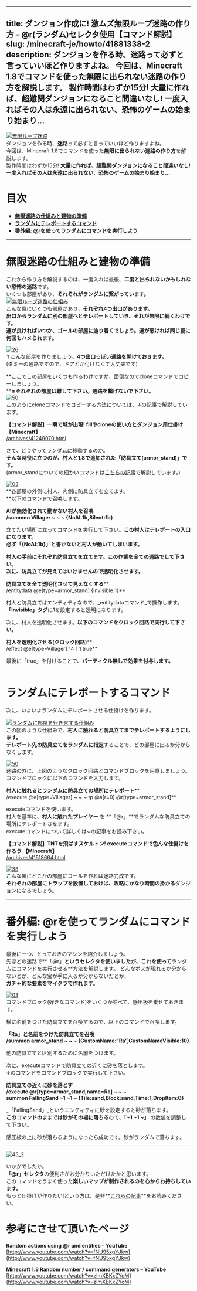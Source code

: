 
---
title: ダンジョン作成に! 激ムズ無限ループ迷路の作り方 – @r(ランダム)セレクタ使用【コマンド解説】
slug: /minecraft-je/howto/41881338-2
description: ダンジョンを作る時、迷路って必ずと言っていいほど作りますよね。
 今回は、Minecraft 1.8でコマンドを使った無限に出られない迷路の作り方を解説します。
 製作時間はわずか15分! 大量に作れば、超難関ダンジョンになること間違いなし!
 一度入ればその人は永遠に出られない、恐怖のゲームの始まり始まり…
---

[![無限ループ迷路](https://cdn-ak.f.st-hatena.com/images/fotolife/s/sasigume/20210208/20210208131704.png)](#2/0/20cdc0f0.png "無限ループ迷路")  
ダンジョンを作る時、**迷路**って必ずと言っていいほど作りますよね。  
今回は、Minecraft 1.8でコマンドを使った**無限に出られない迷路の作り方**を解説します。  
製作時間はわずか15分! **大量に作れば、超難関ダンジョンになること間違いなし!**  
**一度入ればその人は永遠に出られない**、**恐怖のゲームの始まり始まり…**

# 目次

*   [**無限迷路の仕組みと建物の準備**](#maze-build)
*   [**ランダムにテレポートするコマンド**](#random)
*   [**番外編: @rを使ってランダムにコマンドを実行しよう**](#use-more)

---

# 無限迷路の仕組みと建物の準備

これから作り方を解説するのは、一度入れば最後、**二度と出られないかもしれない恐怖の迷路**です。  
いくつも部屋があり、**それぞれがランダムに繋がっています。**  
[![無限ループ迷路の仕組み](https://cdn-ak.f.st-hatena.com/images/fotolife/s/sasigume/20210208/20210208142955.jpg)](#6/b/6b3e3d05.jpg "2014-11-13_21-34-19")  
こんな風にいくつも部屋があり、**それぞれ4つ出口があります。**  
**出口からランダムに別の部屋へとテレポートしていき、それが無限に続くわけです。**  
**運が良ければいつか、ゴールの部屋に辿り着くでしょう。運が悪ければ同じ罠に何回もハメられます。**

[![26](https://cdn-ak.f.st-hatena.com/images/fotolife/s/sasigume/20210208/20210208142202.png)](#6/3/63cf9871.png "26")  
↑こんな部屋を作りましょう。**4つ出口っぽい通路を開けておきます。**  
(ダミーの通路ですので、ドアとか付けなくて大丈夫です)

**ここでこの部屋をいくつも作るわけですが、面倒なのでcloneコマンドでコピーしましょう。  
****※それぞれの部屋は離して下さい。通路を繋げないで下さい。**  
[![50](https://cdn-ak.f.st-hatena.com/images/fotolife/s/sasigume/20210208/20210208151319.png)](#9/3/938f163a.png "50")  
このようにcloneコマンドでコピーする方法については、↓の記事で解説しています。

**【コマンド解説】一瞬で城が出現! fillやcloneの使い方とダンジョン用仕掛け【Minecraft】**  
[/archives/41249070.html](/41249070/)

さて、どうやってランダムに移動するのか。  
**そんな時役に立つのが、村人と1.8で追加された「防具立て(armor\_stand)」です。**  
(armor\_standについての細かいコマンドは[こちらの記事](/40737516/ "【コマンド解説】防具立て(armor_stand)のポーズ/装備を変える方法【Minecraft】")で解説しています。)

[![03](https://cdn-ak.f.st-hatena.com/images/fotolife/s/sasigume/20210208/20210208145821.png)](#8/4/842adcf2.png "03")  
**各部屋の外側に村人、内側に防具立てを立てます。  
**以下のコマンドで召喚します。

**AIが無効化されて動かない村人を召喚**  
**/summon Villager ~ ~ ~ {NoAI:1b,Silent:1b}**

立てたい場所に立ってコマンドを実行して下さい。**この村人はテレポートの入口になります。  
**必ず**「{NoAI:1b}」と書かないと村人が動いてしまいます。**

**村人の手前にそれぞれ防具立てを立てます。この作業を全ての通路でして下さい。**  
**次に、防具立てが見えてはいけませんので透明化させます。**

**防具立てを全て透明化させて見えなくする****  
/entitydata @e\[type=armor\_stand\] {Invisible:1}**

村人と防具立てはエンティティなので、_entitydataコマンド_で操作します。  
**「Invisible」タグ**に1を設定すると透明になります。

次に、村人を透明化させます。**以下のコマンドをクロック回路で実行して下さい。**

**村人を透明化させる(クロック回路)****  
/effect @e\[type=Villager\] 14 1 1 true**

最後に「true」を付けることで、**パーティクル無しで効果を付与します。**  
 

# ランダムにテレポートするコマンド

次に、いよいよランダムにテレポートさせる仕掛けを作ります。

[![ランダムに部屋を行き来する仕組み](https://cdn-ak.f.st-hatena.com/images/fotolife/s/sasigume/20210208/20210208083556.png)](#3/4/34c793f9.png "ランダムに部屋を行き来する仕組み")  
この図のような仕組みで、**村人に触れると防具立てまでテレポートするようにします。**  
**テレポート先の防具立てをランダムに指定**することで、どの部屋に出るか分からなくします。

[![50](https://cdn-ak.f.st-hatena.com/images/fotolife/s/sasigume/20210208/20210208175538.png)](#f/3/f3d4a5d4.png "50")  
迷路の外に、上図のようなクロック回路とコマンドブロックを用意しましょう。  
コマンドブロックに以下のコマンドを入力します。

**村人に触れるとランダムに防具立ての場所にテレポート****  
/execute @e\[type=Villager\] ~ ~ ~ tp @a\[r=0\] @r\[type=armor\_stand\]**

executeコマンドを使います。  
村人を基準に、**村人に触れたプレイヤー** を **「@r」**でランダムな防具立ての場所にテレポートさせます。  
executeコマンドについて詳しくは↓の記事をお読み下さい。

**【コマンド解説】TNTを飛ばすスケルトン! executeコマンドで色んな仕掛けを作ろう 【Minecraft】**  
[/archives/41518664.html](/41518664/)

[![38](https://cdn-ak.f.st-hatena.com/images/fotolife/s/sasigume/20210208/20210208131709.png)](#2/0/20fd4b7d.png "38")  
こんな風にどこかの部屋にゴールを作れば迷路完成です。  
**それぞれの部屋にトラップを設置しておけば、攻略にかなり時間の掛かる**ダンジョンになるでしょう。

---

# 番外編: @rを使ってランダムにコマンドを実行しよう

最後に一つ、とっておきのマシンを紹介しましょう。  
先ほどの迷路で**「@r」**というセレクタを使いましたが、これを使って**ランダムにコマンドを実行させる**方法を解説します。 どんなボスが現れるか分からないとか、どんな宝が手に入るか分からないだとか、  
**ガチャ的な要素をマイクラで作れます。**

[![03](https://cdn-ak.f.st-hatena.com/images/fotolife/s/sasigume/20210208/20210208174946.png)](#e/e/ee1bfa32.png "03")  
コマンドブロック(好きなコマンド)をいくつか並べて、感圧板を乗せておきます。

横に名前をつけた防具立てを召喚するので、以下のコマンドで召喚します。

**「Ra」と名前をつけた防具立てを召喚  
/summon armor\_stand ~ ~ ~ {CustomName:“Ra”,CustomNameVisible:10}**

他の防具立てと区別するために名前をつけます。

次に、executeコマンドで防具立ての近くに砂を落とします。  
↓のコマンドをコマンドブロックで実行して下さい。

**防具立ての近くに砂を落とす  
/execute @r\[type=armor\_stand,name=Ra\] ~ ~ ~  
summon FallingSand ~1 ~1 ~ {Tile:sand,Block:sand,Time:1,DropItem:0}**

_「FallingSand」_というエンティティに砂を設定すると砂が落ちます。  
**このコマンドのままでは砂がその場に落ちる**ので、「**~1 ~1 ~」** の数値を調整して下さい。

感圧板の上に砂が落ちるようになったら成功です。砂がランダムで落ちます。

---

![43_2](https://cdn-ak.f.st-hatena.com/images/fotolife/s/sasigume/20210208/20210208154946.png)

いかがでしたか。  
**「@r」セレクタ**の便利さがお分かりいただけたかと思います。  
このコマンドをうまく使った**楽しいマップが制作されるのを心からお持ちしています。**  
もっと仕掛けが作りたい!という方は、是非**[これらの記事](/cat_1198520/)**をお読みください。

# 参考にさせて頂いたページ

**Random actions using @r and entities – YouTube**  
[http://www.youtube.com/watch?v=fNU95xgYJkw](http://www.youtube.com/watch?v=fNU95xgYJkw)

**Minecraft 1.8 Random number / command generators – YouTube**  
[http://www.youtube.com/watch?v=zImXBKxZYoM](http://www.youtube.com/watch?v=zImXBKxZYoM)

